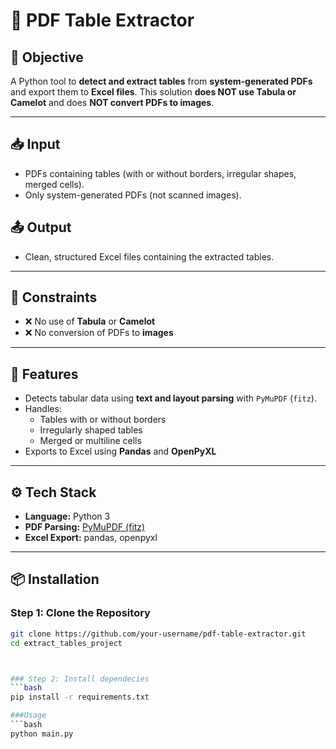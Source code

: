 # 🧾 PDF Table Extractor

## 🎯 Objective

A Python tool to **detect and extract tables** from **system-generated PDFs** and export them to **Excel files**. This solution **does NOT use Tabula or Camelot** and does **NOT convert PDFs to images**.

---

## 📥 Input

- PDFs containing tables (with or without borders, irregular shapes, merged cells).
- Only system-generated PDFs (not scanned images).

## 📤 Output

- Clean, structured Excel files containing the extracted tables.

---

## 🚫 Constraints

- ❌ No use of **Tabula** or **Camelot**
- ❌ No conversion of PDFs to **images**

---

## 🧠 Features

- Detects tabular data using **text and layout parsing** with `PyMuPDF` (`fitz`).
- Handles:
  - Tables with or without borders
  - Irregularly shaped tables
  - Merged or multiline cells
- Exports to Excel using **Pandas** and **OpenPyXL**

---

## ⚙️ Tech Stack

- **Language:** Python 3
- **PDF Parsing:** [PyMuPDF (fitz)](https://pymupdf.readthedocs.io/)
- **Excel Export:** pandas, openpyxl

---

## 📦 Installation

### Step 1: Clone the Repository
```bash
git clone https://github.com/your-username/pdf-table-extractor.git
cd extract_tables_project



### Step 2: Install dependecies
```bash
pip install -r requirements.txt

###Usage 
```bash
python main.py
